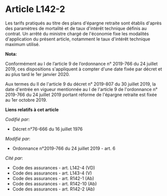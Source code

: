 # Article L142-2

Les tarifs pratiqués au titre des plans d'épargne retraite sont établis d'après des paramètres de mortalité et de taux
d'intérêt technique définis au contrat. Un arrêté du ministre chargé de l'économie fixe les modalités d'application du
présent article, notamment le taux d'intérêt technique maximum utilisé.

**Nota:**

Conformément au I de l’article 9 de l’ordonnance n° 2019-766 du 24 juillet 2019, ces dispositions s'appliquent à compter
d'une date fixée par décret et au plus tard le 1er janvier 2020.

Aux termes du II de l'article 9 du décret n° 2019-807 du 30 juillet 2019, la date d'entrée en vigueur mentionnée au I de
l'article 9 de l'ordonnance n° 2019-766 du 24 juillet 2019 portant réforme de l'épargne retraite est fixée au 1er octobre
2019.

**Liens relatifs à cet article**

_Codifié par_:

  - Décret n°76-666 du 16 juillet 1976

_Modifié par_:

  - Ordonnance n°2019-766 du 24 juillet 2019 - art. 6

_Cité par_:

  - Code des assurances - art. L142-4 (VD)
  - Code des assurances - art. L143-4 (V)
  - Code des assurances - art. R142-1 (Ab)
  - Code des assurances - art. R142-10 (Ab)
  - Code des assurances - art. R142-2 (Ab)
